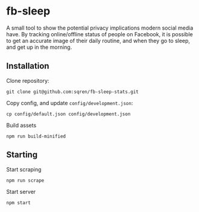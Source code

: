 # fb-sleep

A small tool to show the potential privacy implications modern social media have.
By tracking online/offline status of people on Facebook, it is possible to get an accurate image of their daily routine, and when they go to sleep, and get up in the morning.

## Installation
Clone repository:
```
git clone git@github.com:sqren/fb-sleep-stats.git
```

Copy config, and update `config/development.json`:
```
cp config/default.json config/development.json
```

Build assets
```
npm run build-minified
```

## Starting

Start scraping
```
npm run scrape
```

Start server
```
npm start
```
